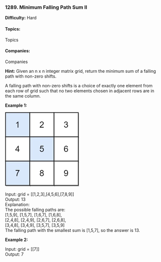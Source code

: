 ### 1289. Minimum Falling Path Sum II
**Difficulty:** Hard

#### Topics:
Topics

#### Companies:
Companies

**Hint:**
Given an n x n integer matrix grid, return the minimum sum of a falling path with non-zero shifts.

A falling path with non-zero shifts is a choice of exactly one element from each row of grid such that no two elements chosen in adjacent rows are in the same column.

**Example 1:**

![mfpsii]

Input: grid = [[1,2,3],[4,5,6],[7,8,9]]  
Output: 13  
Explanation:  
The possible falling paths are:  
[1,5,9], [1,5,7], [1,6,7], [1,6,8],  
[2,4,8], [2,4,9], [2,6,7], [2,6,8],  
[3,4,8], [3,4,9], [3,5,7], [3,5,9]  
The falling path with the smallest sum is [1,5,7], so the answer is 13.

**Example 2:**

Input: grid = [[7]]  
Output: 7

[mfpsii]:/ico/falling-grid.jpg
